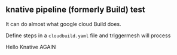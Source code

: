 ## knative pipeline (formerly Build) test

It can do almost what google cloud Build does.

Define steps in a `cloudbuild.yaml` file and triggermesh will process


Hello Knative AGAIN
